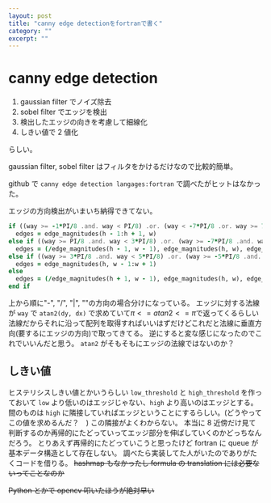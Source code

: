 ```yaml
---
layout: post
title: "canny edge detectionをfortranで書く"
category: ""
excerpt: ""
---
```


# canny edge detection

1. gaussian filter でノイズ除去
1. sobel filter でエッジを検出
1. 検出したエッジの向きを考慮して細線化
1. しきい値で 2 値化

らしい。

gaussian filter, sobel filter はフィルタをかけるだけなので比較的簡単。

github で `canny edge detection langages:fortran` で調べたがヒットはなかった。

エッジの方向検出がいまいち納得できてない。

```fortran
if ((way >= -1*PI/8 .and. way < PI/8) .or. (way < -7*PI/8 .or. way >= 7*PI/8)) then
  edges = edge_magnitudes(h - 1:h + 1, w)
else if ((way >= PI/8 .and. way < 3*PI/8) .or. (way >= -7*PI/8 .and. way < -5*PI/8)) then
  edges = (/edge_magnitudes(h - 1, w - 1), edge_magnitudes(h, w), edge_magnitudes(h + 1, w + 1)/)
else if ((way >= 3*PI/8 .and. way < 5*PI/8) .or. (way >= -5*PI/8 .and. way < -3*PI/8)) then
  edges = edge_magnitudes(h, w - 1:w + 1)
else
  edges = (/edge_magnitudes(h + 1, w - 1), edge_magnitudes(h, w), edge_magnitudes(h - 1, w + 1)/)
end if
```

上から順に"-", "/", "|", "\"の方向の場合分けになっている。
エッジに対する法線が `way` で `atan2(dy, dx)` で求めていて$\pi <= atan2 <= \pi$で返ってくるらしい
法線だからそれに沿って配列を取得すればいいはずだけどこれだと法線に垂直方向(要するにエッジの方向)で取ってきてる。
逆にすると変な感じになったのでこれでいいんだと思う。
`atan2` がそもそもにエッジの法線ではないのか？

## しきい値

ヒステリシスしきい値とかいうらしい
`low_threshold` と `high_threshold` を作っておいて `low` より低いのはエッジじゃない、`high` より高いのはエッジとする。
間のものは `high` に隣接していればエッジということにするらしい。(どうやってこの値を求めるんだ？　)
この隣接がよくわからない。
本当に 8 近傍だけ見て判断するのか再帰的にたどっていってエッジ部分を伸ばしていくのかどっちなんだろう。
とりあえず再帰的にたどっていこうと思ったけど fortran に queue が基本データ構造として存在しない。
調べたら実装してた人がいたのでありがたくコードを借りる。
~~hashmap もなかったし formula の translation には必要ないってことなのか~~

~~Python とかで opencv 叩いたほうが絶対早い~~
